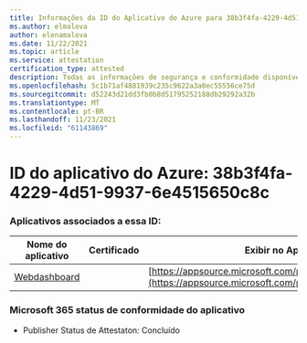 ```yaml
---
title: Informações da ID do Aplicativo do Azure para 38b3f4fa-4229-4d51-9937-6e4515650c8c
ms.author: elmalova
author: elenamalova
ms.date: 11/22/2021
ms.topic: article
ms.service: attestation
certification_type: attested
description: Todas as informações de segurança e conformidade disponíveis para o 38b3f4fa-4229-4d51-9937-6e4515650c8c.
ms.openlocfilehash: 5c1b71af4881939c235c9622a3a0ec55556ce75d
ms.sourcegitcommit: d52243d21dd3fb0b8d51795252188db29292a32b
ms.translationtype: MT
ms.contentlocale: pt-BR
ms.lasthandoff: 11/23/2021
ms.locfileid: "61143869"
---
```

# <a name="azure-app-id-38b3f4fa-4229-4d51-9937-6e4515650c8c"></a>ID do aplicativo do Azure: 38b3f4fa-4229-4d51-9937-6e4515650c8c


### <a name="apps-associated-with-this-id"></a>Aplicativos associados a essa ID:
| **Nome do aplicativo** | **Certificado** | **Exibir no AppSource** |
|--------------|---------------|-----------------------|
| [Webdashboard](https://docs.microsoft.com/microsoft-365-app-certification/forward/WA200002970) |  | [https://appsource.microsoft.com/product/office/WA200002970](https://appsource.microsoft.com/product/office/WA200002970) |

### <a name="microsoft-365-app-compliance-status"></a>Microsoft 365 status de conformidade do aplicativo
- Publisher Status de Attestaton: Concluído

